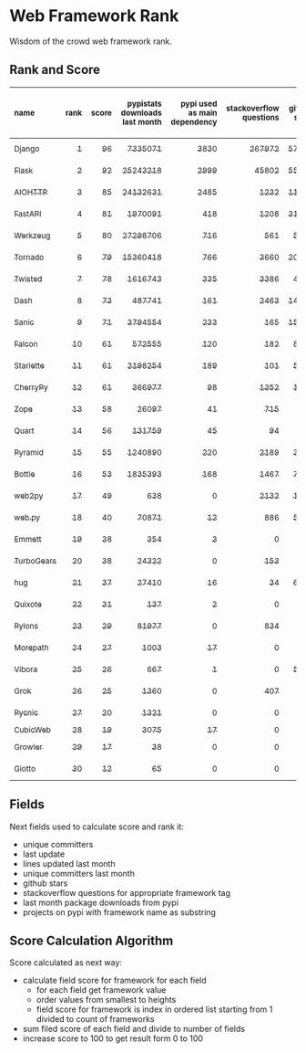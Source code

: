 # Web Framework Rank
Wisdom of the crowd web framework rank.

## Rank and Score
<sub>name</sub> | <sub>rank</sub> | <sub>score</sub> | <sub>pypistats downloads last month</sub> | <sub>pypi used as main dependency</sub> | <sub>stackoverflow questions</sub> | <sub>github stars</sub> | <sub>repo unique committers</sub> | <sub>repo changed lines last month</sub> | <sub>repo unique committers last month</sub> | <sub>repo last commit</sub>
:--- | ---: | ---: | ---: | ---: | ---: | ---: | ---: | ---: | ---: | ---:
[<sub>Django</sub>](https://github.com/django/django "python") | [<sub>1</sub>](# "▲ new last week") | [<sub>96</sub>](# "▲ +96 last week") | [<sub>7335071</sub>](# "▲ #5 in pypistats downloads last month +100% last week") | [<sub>3830</sub>](# "▲ #1 in pypi used as main dependency +100% last week") | [<sub>267972</sub>](# "▲ #1 in stackoverflow questions +100% last week") | [<sub>57842</sub>](# "▲ #1 in github stars +100% last week") | [<sub>2511</sub>](# "▲ #1 in repo unique committers +100% last week") | [<sub>3989</sub>](# "▲ #3 in repo changed lines last month +100% last week") | [<sub>42</sub>](# "▲ #1 in repo unique committers last month +100% last week") | [<sub>2021-06-07</sub>](# "▲ #1 in repo last commit")
[<sub>Flask</sub>](https://github.com/pallets/flask "python") | [<sub>2</sub>](# "▲ new last week") | [<sub>92</sub>](# "▲ +92 last week") | [<sub>25243218</sub>](# "▲ #2 in pypistats downloads last month +100% last week") | [<sub>2999</sub>](# "▲ #2 in pypi used as main dependency +100% last week") | [<sub>45802</sub>](# "▲ #2 in stackoverflow questions +100% last week") | [<sub>55653</sub>](# "▲ #2 in github stars +100% last week") | [<sub>739</sub>](# "▲ #2 in repo unique committers +100% last week") | [<sub>3426</sub>](# "▲ #4 in repo changed lines last month +100% last week") | [<sub>16</sub>](# "▲ #2 in repo unique committers last month +100% last week") | [<sub>2021-06-02</sub>](# "▲ #7 in repo last commit")
[<sub>AIOHTTP</sub>](https://github.com/aio-libs/aiohttp "python") | [<sub>3</sub>](# "▲ new last week") | [<sub>85</sub>](# "▲ +85 last week") | [<sub>24132631</sub>](# "▲ #3 in pypistats downloads last month +100% last week") | [<sub>2485</sub>](# "▲ #3 in pypi used as main dependency +100% last week") | [<sub>1232</sub>](# "▲ #10 in stackoverflow questions +100% last week") | [<sub>11267</sub>](# "▲ #7 in github stars +100% last week") | [<sub>608</sub>](# "▲ #3 in repo unique committers +100% last week") | [<sub>429</sub>](# "▲ #10 in repo changed lines last month +100% last week") | [<sub>6</sub>](# "▲ #4 in repo unique committers last month +100% last week") | [<sub>2021-06-07</sub>](# "▲ #1 in repo last commit")
[<sub>FastAPI</sub>](https://github.com/tiangolo/fastapi "python") | [<sub>4</sub>](# "▲ new last week") | [<sub>81</sub>](# "▲ +81 last week") | [<sub>1970091</sub>](# "▲ #8 in pypistats downloads last month +100% last week") | [<sub>418</sub>](# "▲ #6 in pypi used as main dependency +100% last week") | [<sub>1208</sub>](# "▲ #11 in stackoverflow questions +100% last week") | [<sub>31862</sub>](# "▲ #3 in github stars +100% last week") | [<sub>231</sub>](# "▲ #10 in repo unique committers +100% last week") | [<sub>3426</sub>](# "▲ #4 in repo changed lines last month +100% last week") | [<sub>5</sub>](# "▲ #6 in repo unique committers last month +100% last week") | [<sub>2021-06-07</sub>](# "▲ #1 in repo last commit")
[<sub>Werkzeug</sub>](https://github.com/pallets/werkzeug "python") | [<sub>5</sub>](# "▲ new last week") | [<sub>80</sub>](# "▲ +80 last week") | [<sub>27298706</sub>](# "▲ #1 in pypistats downloads last month +100% last week") | [<sub>716</sub>](# "▲ #5 in pypi used as main dependency +100% last week") | [<sub>561</sub>](# "▲ #15 in stackoverflow questions +100% last week") | [<sub>5740</sub>](# "▲ #11 in github stars +100% last week") | [<sub>428</sub>](# "▲ #4 in repo unique committers +100% last week") | [<sub>3086</sub>](# "▲ #6 in repo changed lines last month +100% last week") | [<sub>7</sub>](# "▲ #3 in repo unique committers last month +100% last week") | [<sub>2021-06-01</sub>](# "▲ #7 in repo last commit")
[<sub>Tornado</sub>](https://github.com/tornadoweb/tornado "python") | [<sub>6</sub>](# "▲ new last week") | [<sub>79</sub>](# "▲ +79 last week") | [<sub>15360418</sub>](# "▲ #4 in pypistats downloads last month +100% last week") | [<sub>766</sub>](# "▲ #4 in pypi used as main dependency +100% last week") | [<sub>3660</sub>](# "▲ #3 in stackoverflow questions +100% last week") | [<sub>20025</sub>](# "▲ #4 in github stars +100% last week") | [<sub>426</sub>](# "▲ #5 in repo unique committers +100% last week") | [<sub>124</sub>](# "▲ #12 in repo changed lines last month +100% last week") | [<sub>3</sub>](# "▲ #10 in repo unique committers last month +100% last week") | [<sub>2021-05-30</sub>](# "▲ #15 in repo last commit")
[<sub>Twisted</sub>](https://github.com/twisted/twisted "python") | [<sub>7</sub>](# "▲ new last week") | [<sub>78</sub>](# "▲ +78 last week") | [<sub>1616743</sub>](# "▲ #10 in pypistats downloads last month +100% last week") | [<sub>335</sub>](# "▲ #7 in pypi used as main dependency +100% last week") | [<sub>3386</sub>](# "▲ #4 in stackoverflow questions +100% last week") | [<sub>4271</sub>](# "▲ #15 in github stars +100% last week") | [<sub>262</sub>](# "▲ #9 in repo unique committers +100% last week") | [<sub>11194</sub>](# "▲ #2 in repo changed lines last month +100% last week") | [<sub>6</sub>](# "▲ #4 in repo unique committers last month +100% last week") | [<sub>2021-06-01</sub>](# "▲ #7 in repo last commit")
[<sub>Dash</sub>](https://github.com/plotly/dash "python") | [<sub>8</sub>](# "▲ new last week") | [<sub>73</sub>](# "▲ +73 last week") | [<sub>487741</sub>](# "▲ #13 in pypistats downloads last month +100% last week") | [<sub>161</sub>](# "▲ #12 in pypi used as main dependency +100% last week") | [<sub>2463</sub>](# "▲ #5 in stackoverflow questions +100% last week") | [<sub>14645</sub>](# "▲ #6 in github stars +100% last week") | [<sub>93</sub>](# "▲ #17 in repo unique committers +100% last week") | [<sub>52306</sub>](# "▲ #1 in repo changed lines last month +100% last week") | [<sub>4</sub>](# "▲ #8 in repo unique committers last month +100% last week") | [<sub>2021-06-03</sub>](# "▲ #7 in repo last commit")
[<sub>Sanic</sub>](https://github.com/sanic-org/sanic "python") | [<sub>9</sub>](# "▲ new last week") | [<sub>71</sub>](# "▲ +71 last week") | [<sub>3794554</sub>](# "▲ #6 in pypistats downloads last month +100% last week") | [<sub>233</sub>](# "▲ #8 in pypi used as main dependency +100% last week") | [<sub>165</sub>](# "▲ #18 in stackoverflow questions +100% last week") | [<sub>15030</sub>](# "▲ #5 in github stars +100% last week") | [<sub>321</sub>](# "▲ #7 in repo unique committers +100% last week") | [<sub>1083</sub>](# "▲ #8 in repo changed lines last month +100% last week") | [<sub>2</sub>](# "▲ #13 in repo unique committers last month +100% last week") | [<sub>2021-06-04</sub>](# "▲ #7 in repo last commit")
[<sub>Falcon</sub>](https://github.com/falconry/falcon "python") | [<sub>10</sub>](# "▲ new last week") | [<sub>61</sub>](# "▲ +61 last week") | [<sub>572555</sub>](# "▲ #12 in pypistats downloads last month +100% last week") | [<sub>120</sub>](# "▲ #13 in pypi used as main dependency +100% last week") | [<sub>182</sub>](# "▲ #17 in stackoverflow questions +100% last week") | [<sub>8422</sub>](# "▲ #8 in github stars +100% last week") | [<sub>178</sub>](# "▲ #12 in repo unique committers +100% last week") | [<sub>356</sub>](# "▲ #11 in repo changed lines last month +100% last week") | [<sub>3</sub>](# "▲ #10 in repo unique committers last month +100% last week") | [<sub>2021-05-26</sub>](# "▲ #15 in repo last commit")
[<sub>Starlette</sub>](https://github.com/encode/starlette "python") | [<sub>11</sub>](# "▲ new last week") | [<sub>61</sub>](# "▲ +61 last week") | [<sub>2198254</sub>](# "▲ #7 in pypistats downloads last month +100% last week") | [<sub>189</sub>](# "▲ #10 in pypi used as main dependency +100% last week") | [<sub>101</sub>](# "▲ #20 in stackoverflow questions +100% last week") | [<sub>5613</sub>](# "▲ #13 in github stars +100% last week") | [<sub>160</sub>](# "▲ #14 in repo unique committers +100% last week") | [<sub>99</sub>](# "▲ #13 in repo changed lines last month +100% last week") | [<sub>4</sub>](# "▲ #8 in repo unique committers last month +100% last week") | [<sub>2021-05-27</sub>](# "▲ #15 in repo last commit")
[<sub>CherryPy</sub>](https://github.com/cherrypy/cherrypy "python") | [<sub>12</sub>](# "▲ new last week") | [<sub>61</sub>](# "▲ +61 last week") | [<sub>366977</sub>](# "▲ #14 in pypistats downloads last month +100% last week") | [<sub>98</sub>](# "▲ #14 in pypi used as main dependency +100% last week") | [<sub>1352</sub>](# "▲ #9 in stackoverflow questions +100% last week") | [<sub>1403</sub>](# "▲ #18 in github stars +100% last week") | [<sub>140</sub>](# "▲ #15 in repo unique committers +100% last week") | [<sub>36</sub>](# "▲ #15 in repo changed lines last month +100% last week") | [<sub>2</sub>](# "▲ #13 in repo unique committers last month +100% last week") | [<sub>2021-06-07</sub>](# "▲ #1 in repo last commit")
[<sub>Zope</sub>](https://github.com/zopefoundation/Zope "python") | [<sub>13</sub>](# "▲ new last week") | [<sub>58</sub>](# "▲ +58 last week") | [<sub>26097</sub>](# "▲ #19 in pypistats downloads last month +100% last week") | [<sub>41</sub>](# "▲ #16 in pypi used as main dependency +100% last week") | [<sub>715</sub>](# "▲ #14 in stackoverflow questions +100% last week") | [<sub>263</sub>](# "▲ #24 in github stars +100% last week") | [<sub>171</sub>](# "▲ #13 in repo unique committers +100% last week") | [<sub>1662</sub>](# "▲ #7 in repo changed lines last month +100% last week") | [<sub>5</sub>](# "▲ #6 in repo unique committers last month +100% last week") | [<sub>2021-06-04</sub>](# "▲ #7 in repo last commit")
[<sub>Quart</sub>](https://gitlab.com/pgjones/quart "python") | [<sub>14</sub>](# "▲ new last week") | [<sub>56</sub>](# "▲ +56 last week") | [<sub>131759</sub>](# "▲ #15 in pypistats downloads last month +100% last week") | [<sub>45</sub>](# "▲ #15 in pypi used as main dependency +100% last week") | [<sub>94</sub>](# "▲ #21 in stackoverflow questions +100% last week") | [<sub>906</sub>](# "▲ #19 in github stars +100% last week") | [<sub>58</sub>](# "▲ #19 in repo unique committers +100% last week") | [<sub>616</sub>](# "▲ #9 in repo changed lines last month +100% last week") | [<sub>3</sub>](# "▲ #10 in repo unique committers last month +100% last week") | [<sub>2021-06-07</sub>](# "▲ #1 in repo last commit")
[<sub>Pyramid</sub>](https://github.com/Pylons/pyramid "python") | [<sub>15</sub>](# "▲ new last week") | [<sub>55</sub>](# "▲ +55 last week") | [<sub>1240890</sub>](# "▲ #11 in pypistats downloads last month +100% last week") | [<sub>220</sub>](# "▲ #9 in pypi used as main dependency +100% last week") | [<sub>2189</sub>](# "▲ #6 in stackoverflow questions +100% last week") | [<sub>3561</sub>](# "▲ #16 in github stars +100% last week") | [<sub>354</sub>](# "▲ #6 in repo unique committers +100% last week") | [<sub>0</sub>](# "▲ #19 in repo changed lines last month +100% last week") | [<sub>0</sub>](# "▲ #19 in repo unique committers last month +100% last week") | [<sub>2021-03-15</sub>](# "▲ #20 in repo last commit")
[<sub>Bottle</sub>](https://github.com/bottlepy/bottle "python") | [<sub>16</sub>](# "▲ new last week") | [<sub>53</sub>](# "▲ +53 last week") | [<sub>1835393</sub>](# "▲ #9 in pypistats downloads last month +100% last week") | [<sub>168</sub>](# "▲ #11 in pypi used as main dependency +100% last week") | [<sub>1467</sub>](# "▲ #8 in stackoverflow questions +100% last week") | [<sub>7271</sub>](# "▲ #9 in github stars +100% last week") | [<sub>220</sub>](# "▲ #11 in repo unique committers +100% last week") | [<sub>0</sub>](# "▲ #19 in repo changed lines last month +100% last week") | [<sub>0</sub>](# "▲ #19 in repo unique committers last month +100% last week") | [<sub>2021-01-01</sub>](# "▲ #23 in repo last commit")
[<sub>web2py</sub>](https://github.com/web2py/web2py "python") | [<sub>17</sub>](# "▲ new last week") | [<sub>49</sub>](# "▲ +49 last week") | [<sub>638</sub>](# "▲ #26 in pypistats downloads last month +100% last week") | [<sub>0</sub>](# "▲ #24 in pypi used as main dependency +100% last week") | [<sub>2132</sub>](# "▲ #7 in stackoverflow questions +100% last week") | [<sub>1948</sub>](# "▲ #17 in github stars +100% last week") | [<sub>263</sub>](# "▲ #8 in repo unique committers +100% last week") | [<sub>6</sub>](# "▲ #18 in repo changed lines last month +100% last week") | [<sub>1</sub>](# "▲ #16 in repo unique committers last month +100% last week") | [<sub>2021-06-06</sub>](# "▲ #7 in repo last commit")
[<sub>web.py</sub>](https://github.com/webpy/webpy "python") | [<sub>18</sub>](# "▲ new last week") | [<sub>40</sub>](# "▲ +40 last week") | [<sub>70871</sub>](# "▲ #17 in pypistats downloads last month +100% last week") | [<sub>12</sub>](# "▲ #20 in pypi used as main dependency +100% last week") | [<sub>886</sub>](# "▲ #12 in stackoverflow questions +100% last week") | [<sub>5570</sub>](# "▲ #14 in github stars +100% last week") | [<sub>88</sub>](# "▲ #18 in repo unique committers +100% last week") | [<sub>0</sub>](# "▲ #19 in repo changed lines last month +100% last week") | [<sub>0</sub>](# "▲ #19 in repo unique committers last month +100% last week") | [<sub>2021-03-03</sub>](# "▲ #21 in repo last commit")
[<sub>Emmett</sub>](https://github.com/emmett-framework/emmett "python") | [<sub>19</sub>](# "▲ new last week") | [<sub>38</sub>](# "▲ +38 last week") | [<sub>354</sub>](# "▲ #27 in pypistats downloads last month +100% last week") | [<sub>3</sub>](# "▲ #21 in pypi used as main dependency +100% last week") | [<sub>0</sub>](# "▲ #23 in stackoverflow questions +100% last week") | [<sub>659</sub>](# "▲ #22 in github stars +100% last week") | [<sub>21</sub>](# "▲ #25 in repo unique committers +100% last week") | [<sub>58</sub>](# "▲ #14 in repo changed lines last month +100% last week") | [<sub>1</sub>](# "▲ #16 in repo unique committers last month +100% last week") | [<sub>2021-06-07</sub>](# "▲ #1 in repo last commit")
[<sub>TurboGears</sub>](https://github.com/TurboGears/tg2 "python") | [<sub>20</sub>](# "▲ new last week") | [<sub>38</sub>](# "▲ +38 last week") | [<sub>24322</sub>](# "▲ #20 in pypistats downloads last month +100% last week") | [<sub>0</sub>](# "▲ #24 in pypi used as main dependency +100% last week") | [<sub>153</sub>](# "▲ #19 in stackoverflow questions +100% last week") | [<sub>762</sub>](# "▲ #20 in github stars +100% last week") | [<sub>35</sub>](# "▲ #22 in repo unique committers +100% last week") | [<sub>23</sub>](# "▲ #16 in repo changed lines last month +100% last week") | [<sub>1</sub>](# "▲ #16 in repo unique committers last month +100% last week") | [<sub>2021-05-26</sub>](# "▲ #15 in repo last commit")
[<sub>hug</sub>](https://github.com/hugapi/hug "python") | [<sub>21</sub>](# "▲ new last week") | [<sub>37</sub>](# "▲ +37 last week") | [<sub>27410</sub>](# "▲ #18 in pypistats downloads last month +100% last week") | [<sub>16</sub>](# "▲ #19 in pypi used as main dependency +100% last week") | [<sub>34</sub>](# "▲ #22 in stackoverflow questions +100% last week") | [<sub>6506</sub>](# "▲ #10 in github stars +100% last week") | [<sub>123</sub>](# "▲ #16 in repo unique committers +100% last week") | [<sub>0</sub>](# "▲ #19 in repo changed lines last month +100% last week") | [<sub>0</sub>](# "▲ #19 in repo unique committers last month +100% last week") | [<sub>2020-08-10</sub>](# "▲ #25 in repo last commit")
[<sub>Quixote</sub>](https://github.com/nascheme/quixote "python") | [<sub>22</sub>](# "▲ new last week") | [<sub>31</sub>](# "▲ +31 last week") | [<sub>137</sub>](# "▲ #28 in pypistats downloads last month +100% last week") | [<sub>2</sub>](# "▲ #22 in pypi used as main dependency +100% last week") | [<sub>0</sub>](# "▲ #23 in stackoverflow questions +100% last week") | [<sub>70</sub>](# "▲ #27 in github stars +100% last week") | [<sub>6</sub>](# "▲ #27 in repo unique committers +100% last week") | [<sub>14</sub>](# "▲ #17 in repo changed lines last month +100% last week") | [<sub>2</sub>](# "▲ #13 in repo unique committers last month +100% last week") | [<sub>2021-06-01</sub>](# "▲ #7 in repo last commit")
[<sub>Pylons</sub>](https://github.com/Pylons/pylons "python") | [<sub>23</sub>](# "▲ new last week") | [<sub>29</sub>](# "▲ +29 last week") | [<sub>81977</sub>](# "▲ #16 in pypistats downloads last month +100% last week") | [<sub>0</sub>](# "▲ #24 in pypi used as main dependency +100% last week") | [<sub>834</sub>](# "▲ #13 in stackoverflow questions +100% last week") | [<sub>211</sub>](# "▲ #25 in github stars +100% last week") | [<sub>36</sub>](# "▲ #21 in repo unique committers +100% last week") | [<sub>0</sub>](# "▲ #19 in repo changed lines last month +100% last week") | [<sub>0</sub>](# "▲ #19 in repo unique committers last month +100% last week") | [<sub>2018-01-12</sub>](# "▲ #28 in repo last commit")
[<sub>Morepath</sub>](https://github.com/morepath/morepath "python") | [<sub>24</sub>](# "▲ new last week") | [<sub>27</sub>](# "▲ +27 last week") | [<sub>1003</sub>](# "▲ #24 in pypistats downloads last month +100% last week") | [<sub>17</sub>](# "▲ #17 in pypi used as main dependency +100% last week") | [<sub>0</sub>](# "▲ #23 in stackoverflow questions +100% last week") | [<sub>387</sub>](# "▲ #23 in github stars +100% last week") | [<sub>27</sub>](# "▲ #23 in repo unique committers +100% last week") | [<sub>0</sub>](# "▲ #19 in repo changed lines last month +100% last week") | [<sub>0</sub>](# "▲ #19 in repo unique committers last month +100% last week") | [<sub>2021-04-18</sub>](# "▲ #19 in repo last commit")
[<sub>Vibora</sub>](https://github.com/vibora-io/vibora "python") | [<sub>25</sub>](# "▲ new last week") | [<sub>26</sub>](# "▲ +26 last week") | [<sub>667</sub>](# "▲ #25 in pypistats downloads last month +100% last week") | [<sub>1</sub>](# "▲ #23 in pypi used as main dependency +100% last week") | [<sub>0</sub>](# "▲ #23 in stackoverflow questions +100% last week") | [<sub>5719</sub>](# "▲ #12 in github stars +100% last week") | [<sub>27</sub>](# "▲ #23 in repo unique committers +100% last week") | [<sub>0</sub>](# "▲ #19 in repo changed lines last month +100% last week") | [<sub>0</sub>](# "▲ #19 in repo unique committers last month +100% last week") | [<sub>2019-02-11</sub>](# "▲ #27 in repo last commit")
[<sub>Grok</sub>](https://github.com/zopefoundation/grok "python") | [<sub>26</sub>](# "▲ new last week") | [<sub>25</sub>](# "▲ +25 last week") | [<sub>1360</sub>](# "▲ #22 in pypistats downloads last month +100% last week") | [<sub>0</sub>](# "▲ #24 in pypi used as main dependency +100% last week") | [<sub>407</sub>](# "▲ #16 in stackoverflow questions +100% last week") | [<sub>18</sub>](# "▲ #29 in github stars +100% last week") | [<sub>40</sub>](# "▲ #20 in repo unique committers +100% last week") | [<sub>0</sub>](# "▲ #19 in repo changed lines last month +100% last week") | [<sub>0</sub>](# "▲ #19 in repo unique committers last month +100% last week") | [<sub>2020-09-02</sub>](# "▲ #24 in repo last commit")
[<sub>Pycnic</sub>](https://github.com/nullism/pycnic "python") | [<sub>27</sub>](# "▲ new last week") | [<sub>20</sub>](# "▲ +20 last week") | [<sub>1321</sub>](# "▲ #23 in pypistats downloads last month +100% last week") | [<sub>0</sub>](# "▲ #24 in pypi used as main dependency +100% last week") | [<sub>0</sub>](# "▲ #23 in stackoverflow questions +100% last week") | [<sub>156</sub>](# "▲ #26 in github stars +100% last week") | [<sub>10</sub>](# "▲ #26 in repo unique committers +100% last week") | [<sub>0</sub>](# "▲ #19 in repo changed lines last month +100% last week") | [<sub>0</sub>](# "▲ #19 in repo unique committers last month +100% last week") | [<sub>2021-02-16</sub>](# "▲ #22 in repo last commit")
[<sub>CubicWeb</sub>](https://forge.extranet.logilab.fr/cubicweb/cubicweb "python") | [<sub>28</sub>](# "▲ new last week") | [<sub>19</sub>](# "▲ +19 last week") | [<sub>3075</sub>](# "▲ #21 in pypistats downloads last month +100% last week") | [<sub>17</sub>](# "▲ #17 in pypi used as main dependency +100% last week") | [<sub>0</sub>](# "▲ #23 in stackoverflow questions +100% last week") | [<sub>0</sub>](# "▲ #30 in github stars +100% last week") | [<sub>0</sub>](# "▲ #30 in repo unique committers +100% last week") | [<sub>0</sub>](# "▲ #19 in repo changed lines last month +100% last week") | [<sub>0</sub>](# "▲ #19 in repo unique committers last month +100% last week") | [<sub></sub>](# "▲ #29 in repo last commit")
[<sub>Growler</sub>](https://github.com/pyGrowler/Growler "python") | [<sub>29</sub>](# "▲ new last week") | [<sub>17</sub>](# "▲ +17 last week") | [<sub>38</sub>](# "▲ #30 in pypistats downloads last month +100% last week") | [<sub>0</sub>](# "▲ #24 in pypi used as main dependency +100% last week") | [<sub>0</sub>](# "▲ #23 in stackoverflow questions +100% last week") | [<sub>684</sub>](# "▲ #21 in github stars +100% last week") | [<sub>6</sub>](# "▲ #27 in repo unique committers +100% last week") | [<sub>0</sub>](# "▲ #19 in repo changed lines last month +100% last week") | [<sub>0</sub>](# "▲ #19 in repo unique committers last month +100% last week") | [<sub>2020-03-08</sub>](# "▲ #26 in repo last commit")
[<sub>Giotto</sub>](https://github.com/priestc/giotto "python") | [<sub>30</sub>](# "▲ new last week") | [<sub>12</sub>](# "▲ +12 last week") | [<sub>65</sub>](# "▲ #29 in pypistats downloads last month +100% last week") | [<sub>0</sub>](# "▲ #24 in pypi used as main dependency +100% last week") | [<sub>0</sub>](# "▲ #23 in stackoverflow questions +100% last week") | [<sub>54</sub>](# "▲ #28 in github stars +100% last week") | [<sub>3</sub>](# "▲ #29 in repo unique committers +100% last week") | [<sub>0</sub>](# "▲ #19 in repo changed lines last month +100% last week") | [<sub>0</sub>](# "▲ #19 in repo unique committers last month +100% last week") | [<sub>2013-10-07</sub>](# "▲ #29 in repo last commit")

## Fields
Next fields used to calculate score and rank it:
- unique committers
- last update
- lines updated last month
- unique committers last month
- github stars
- stackoverflow questions for appropriate framework tag
- last month package downloads from pypi
- projects on pypi with framework name as substring

## Score Calculation Algorithm
Score calculated as next way:
- calculate field score for framework for each field
  - for each field get framework value
  - order values from smallest to heights
  - field score for framework is index in ordered list starting from 1 divided to count of frameworks
- sum filed score of each field and divide to number of fields
- increase score to 100 to get result form 0 to 100
